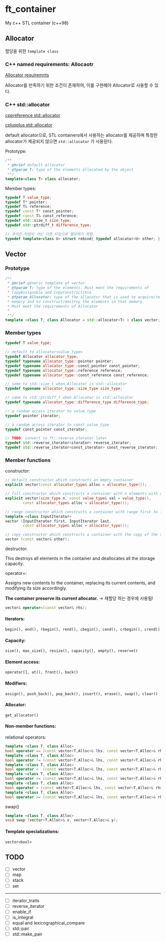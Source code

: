 # ft_container

My c++ STL container (c++98)

## Allocator

할당을 위한 `template class`

### C++ named requirements: Allocaotr

[Allocator requiremnts](https://en.cppreference.com/w/cpp/named_req/Allocator#cite_ref-1)

Allocator를 만족하기 위한 조건이 존재하여, 이를 구현해야 Allocator로 사용할 수 있다.

### C++ std::allocator

[cppreference std::allocator](https://en.cppreference.com/w/cpp/memory/allocator)

[cplusplus std::allocator](https://www.cplusplus.com/reference/memory/allocator/)

default allocator으로, STL containers에서 사용하는 allocator를 제공하며 특정한 allocator가 제공되지 않으면 `std::allocator` 가 사용된다.

Prototype:

```c++
/**
 * @brief default allocator
 * @tparam T: type of the elements allocated by the object
 **/
template<class T> class allocator;
```

Member types:

```c++
typedef T value_type;
typedef T* pointer;
typedef T& reference;
typedef const T* const_pointer;
typedef const T& const_reference;
typedef std::size_t size_type;
typedef std::ptrdiff_t difference_type;

// 주어진 타입이 아닌 다른 타입으로 할당하기 위함.
typedef template<class U> struct rebind{ typedef allocator<U> other; } rebind;
```

## Vector

### Prototype

```c++
/**
 * @brief generic template of vector
 * @tparam T: type of the elements. Must meet the requirements of
 * CopyAssignable and CopyConstructible
 * @tparam Allocator: type of the allocator that is used to acquire/release
 * memory and to construct/destroy the elements in that memory
 * Must meet the requirements of Allocator
 *
 **/
template <class T, class Allocator = std::allocator<T> > class vector;
```

### Member types

```c++
typedef T value_type;

// default to allocator<value_type>
typedef Allocator allocator_type;
typedef typename allocator_type::pointer pointer;
typedef typename allocator_type::const_pointer const_pointer;
typedef typename allocator_type::reference reference;
typedef typename allocator_type::const_reference const_reference;

// same to std::size_t when Allocator is std::allocator
typedef typename allocator_type::size_type size_type;

// same to std::ptrdiff_t when Allocator is std::allocator
typedef typename allocator_type::difference_type difference_type;

// a random access iterator to value_type
typedef pointer iterator;

// a random access iterator to const value_type
typedef const_pointer const_iterator;

// TODO: convert to ft::reverse_iterator later
typedef std::reverse_iterator<iterator> reverse_iterator;
typedef std::reverse_iterator<const_iterator> const_reverse_iterator;
```

### Member functions

constructor:

```c++
// default constructor which constructs an empty container
explicit vector(const allocator_type& alloc = allocator_type());

// fill constructor which constructs a container with n elements with value val
explicit vector(size_type n, const value_type& val = value_type(),
		const allocator_type& alloc = allocator_type());

// range constructor which constructs a container with range first to last
template <class InputIterator>
vector (InputIterator first, InputIterator last,
		const allocator_type& alloc = allocator_type());

// copy constructor which constructs a container with the copy of the container
vector (const vector& other);
```

destructor:

This destroys all elements in the container and deallocates all the storage capacity.

operator=:

Assigns new contents to the container, replacing its current contents, and modifying its size accordingly.

**The container preserve its current allocator.** -> 재할당 하는 경우에 사용됨!

```c++
vector& operator=(const vector& rhs);
```

#### Iterators:

`begin(), end(), rbegin(), rend(), cbegin(), cend(), crbegin(), crend()`

#### Capacity:

`size(), max_size(), resize(), capacity(), empty(), reserve()`

#### Element access:

`operator[], at(), front(), back()`

#### Modifiers:

`assign(), push_back(), pop_back(), insert(), erase(), swap(), clear()`

#### Allocator:

`get_allocator()`

#### Non-member functions:

relational operators:

```c++
template <class T, class Alloc>
bool operator == (const vector<T,Alloc>& lhs, const vector<T,Alloc>& rhs);
template <class T, class Alloc>
bool operator != (const vector<T,Alloc>& lhs, const vector<T,Alloc>& rhs);
template <class T, class Alloc>
bool operator <  (const vector<T,Alloc>& lhs, const vector<T,Alloc>& rhs);
template <class T, class Alloc>
bool operator <= (const vector<T,Alloc>& lhs, const vector<T,Alloc>& rhs);
template <class T, class Alloc>
bool operator > (const vector<T,Alloc>& lhs, const vector<T,Alloc>& rhs);
template <class T, class Alloc>
bool operator >= (const vector<T,Alloc>& lhs, const vector<T,Alloc>& rhs);
```

swap()

```c++
template <class T, class Alloc>
void swap (vector<T,Alloc>& x, vector<T,Alloc>& y);
```

#### Template specializations:

`vector<bool>`

## TODO

- [ ] vector
- [ ] map
- [ ] stack
- [ ] set

---

- [ ] iterator_traits
- [ ] reverse_iterator
- [ ] enable_if
- [ ] is_integral
- [ ] equal and lexicographical_compare
- [ ] std::pair
- [ ] std::make_pair
